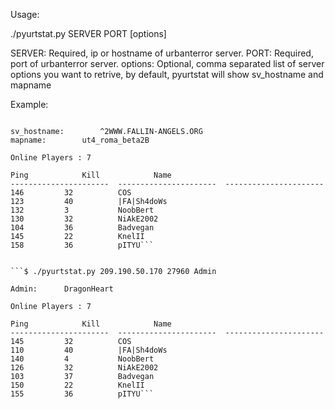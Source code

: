 Usage:

./pyurtstat.py SERVER PORT [options]

SERVER:		Required, ip or hostname of urbanterror server.
PORT:		Required, port of urbanterror server.
options:	Optional, comma separated list of server options you want to retrive, by default, pyurtstat will show sv_hostname and mapname


Example:

```$ ./pyurtstat.py 209.190.50.170 27960

sv_hostname:		^2WWW.FALLIN-ANGELS.ORG
mapname:		ut4_roma_beta2B

Online Players : 7

Ping			Kill			Name
----------------------  ----------------------  ----------------------
146			32			COS
123			40			|FA|Sh4doWs
132			3			NoobBert
130			32			NiAkE2002
104			36			Badvegan
145			22			KnelII
158			36			pITYU```


```$ ./pyurtstat.py 209.190.50.170 27960 Admin

Admin:		DragonHeart

Online Players : 7

Ping			Kill			Name
----------------------  ----------------------  ----------------------
145			32			COS
110			40			|FA|Sh4doWs
140			4			NoobBert
126			32			NiAkE2002
103			37			Badvegan
150			22			KnelII
155			36			pITYU```
